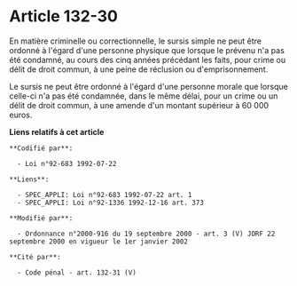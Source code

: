 # Article 132-30

En matière criminelle ou correctionnelle, le sursis simple ne peut être ordonné à l'égard d'une personne physique que lorsque
le prévenu n'a pas été condamné, au cours des cinq années précédant les faits, pour crime ou délit de droit commun, à une
peine de réclusion ou d'emprisonnement.

Le sursis ne peut être ordonné à l'égard d'une personne morale que lorsque celle-ci n'a pas été condamnée, dans le même
délai, pour un crime ou un délit de droit commun, à une amende d'un montant supérieur à 60 000 euros.

**Liens relatifs à cet article**

	**Codifié par**:

	  - Loi n°92-683 1992-07-22

	**Liens**:

	  - SPEC_APPLI: Loi n°92-683 1992-07-22 art. 1
	  - SPEC_APPLI: Loi n°92-1336 1992-12-16 art. 373

	**Modifié par**:

	  - Ordonnance n°2000-916 du 19 septembre 2000 - art. 3 (V) JORF 22 septembre 2000 en vigueur le 1er janvier 2002

	**Cité par**:

	  - Code pénal - art. 132-31 (V)

